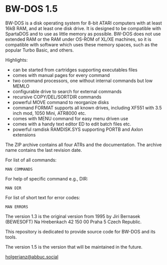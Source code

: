 # BW-DOS 1.5

BW-DOS is a disk operating system for 8-bit ATARI computers with at
least 16kB RAM, and at least one disk drive. It is designed to be
compatible with SpartaDOS and to use as little memory as possible.
BW-DOS does not use extended RAM or the RAM under OS-ROM of XL/XE
machines, so it is compatible with software which uses these memory
spaces, such as the popular Turbo Basic, and others.

Highlights:
- can be started from cartridges supporting executables files
- comes with manual pages for every command
- two command processors, one without internal commands but low MEMLO
- configurable drive to search for external commands
- recursive COPY/DEL/SORTDIR commands
- powerful MOVE command to reorganize disks
- command FORMAT supports all known drives, including XF551 with 3.5 inch mod, 1050 Mini, ATR8000 etc.
- comes with MENU command for easy menu driven use
- comes with a handy text editor ED to edit batch files etc.
- powerful ramdisk RAMDISK.SYS supporting PORTB and Axlon extensions

The ZIP archive contains all four ATRs and the documentation. The archive name
contains the last revision date.

For list of all commands:

    MAN COMMANDS

For help of specific command e.g., DIR:

    MAN DIR

For list of short text for error codes:

    MAN ERRORS

The version 1.3 is the original version from 1995 by Jiri Bernasek
(BEWESOFT) Na Hrebenkach 42 150 00 Praha 5 Czech Republic.

This repository is dedicated to provide source code for BW-DOS and its tools.

The version 1.5 is the version that will be maintained in the future.

holgerjanz@abbuc.social
